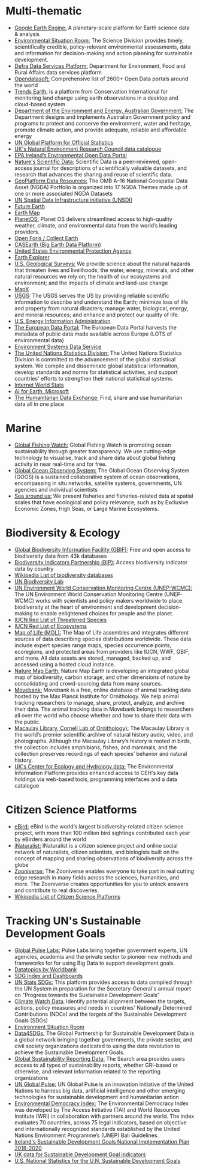 # Multi-thematic
* [Google Earth Engine:](https://earthengine.google.com/) A planetary-scale platform for Earth science data & analysis
* [Environmental Situation Room:](https://environmentlive.unep.org/wesr/) The Science Division provides timely, scientifically credible, policy-relevant environmental assessments, data and information for decision-making and action planning for sustainable development.
* [Defra Data Services Platform:](https://environment.data.gov.uk/) Department for Environment, Food and Rural Affairs data services platform
* [Opendatasoft:](https://www.opendatasoft.com/) Comprehensive list of 2600+ Open Data portals around the world
* [Trends Earth:](http://trends.earth/docs/en/index.html) is a platform from Conservation International for monitoring land change using earth observations in a desktop and cloud-based system
* [Department of the Environment and Energy, Australian Government:](http://www.environment.gov.au/about-us/environmental-information-data/open-data) The Department designs and implements Australian Government policy and programs to protect and conserve the environment, water and heritage, promote climate action, and provide adequate, reliable and affordable energy
* [UN Global Platform for Official Statistics](https://marketplace.officialstatistics.org/)
* [UK's Natural Environment Research Council data catalogue](https://csw-nerc.ceda.ac.uk/geonetwork/srv/eng/catalog.search#/home)
* [EPA Ireland’s Environmental Open Data Portal](https://data.epa.ie/)
* [Nature's Scientific Data:](https://www.nature.com/sdata/) Scientific Data is a peer-reviewed, open-access journal for descriptions of scientifically valuable datasets, and research that advances the sharing and reuse of scientific data.
* [GeoPlatform Data Resources:](https://www.geoplatform.gov/resources/datasets/) The OMB A–16 National Geospatial Data Asset (NGDA) Portfolio is organized into 17 NGDA Themes made up of one or more associated NGDA Datasets
* [UN Spatial Data Infrastructure initiative (UNSDI)](http://www.unsdi.nl/)
* [Future Earth](http://medialab.futureearth.org/)
* [Earth Map](https://beta.earthmap.org/)
* [PlanetOS:](https://planetos.com/) Planet OS delivers streamlined access to high-quality weather, climate, and environmental data from the world’s leading providers.
* [Open Foris / Collect Earth](http://www.openforis.org/tools/collect-earth.html)
* [CASEarth (Big Earth Data Platform)](http://www.casearth.com/)
* [United States Environmental Protection Agency](https://edg.epa.gov/metadata/catalog/main/home.page)
* [Earth Explorer](https://earthexplorer.usgs.gov/)
* [U.S. Geological Surveys:](https://www.usgs.gov/products/data-and-tools/data-and-tools-topics) We provide science about the natural hazards that threaten lives and livelihoods; the water, energy, minerals, and other natural resources we rely on; the health of our ecosystems and environment; and the impacts of climate and land-use change
* [MapX](https://www.mapx.org/)
* [USGS:](https://www.usgs.gov/products/data-and-tools/data-and-tools-topics) The USGS serves the US by providing reliable scientific information to describe and understand the Earth; minimize loss of life and property from natural disasters; manage water, biological, energy, and mineral resources; and enhance and protect our quality of life.
* [U.S. Energy Information Administration](https://www.eia.gov/tools/)
* [The European Data Portal:](https://www.europeandataportal.eu/data/datasets?locale=en&country=gb) The European Data Portal harvests the metadata of public data made available across Europe (LOTS of environmental data)
* [Environment Systems Data Service](https://data.envsys.co.uk/)
* [The United Nations Statistics Division:](http://data.un.org/) The United Nations Statistics Division is committed to the advancement of the global statistical system. We compile and disseminate global statistical information, develop standards and norms for statistical activities, and support countries' efforts to strengthen their national statistical systems.
* [Internet World Stats](https://www.internetworldstats.com/)
* [AI for Earth, Microsoft](https://www.microsoft.com/en-us/ai/ai-for-earth)
* [The Humanitarian Data Exchange:](https://data.humdata.org/) Find, share and use humanitarian data all in one place

# Marine
* [Global Fishing Watch:](https://globalfishingwatch.org/) Global Fishing Watch is promoting ocean sustainability through greater transparency. We use cutting-edge technology to visualise, track and share data about global fishing activity in near real-time and for free.
* [Global Ocean Observing System:](http://www.goosocean.org/) The Global Ocean Observing System (GOOS) is a sustained collaborative system of ocean observations, encompassing in situ networks, satellite systems, governments, UN agencies and individual scientists
* [Sea around us:](http://www.seaaroundus.org/) We present fisheries and fisheries-related data at spatial scales that have ecological and policy relevance, such as by Exclusive Economic Zones, High Seas, or Large Marine Ecosystems.

# Biodiversity & Ecology
* [Global Biodiversity Information Facility (GBIF):](https://www.gbif.org/) Free and open access to biodiversity data from 43k databases
* [Biodiversity Indicators Partnership (BIP):](https://bipdashboard.natureserve.org/bip/SelectCountry.html) Access biodiversity indicator data by country
* [Wikipedia List of biodiversity databases](https://en.wikipedia.org/wiki/List_of_biodiversity_databases)
* [UN Biodiversity Lab](https://www.unbiodiversitylab.org/)
* [UN Environment World Conservation Monitoring Centre (UNEP-WCMC):](https://www.unep-wcmc.org/resources-and-data) The UN Environment World Conservation Monitoring Centre (UNEP-WCMC) works with scientists and policy makers worldwide to place biodiversity at the heart of environment and development decision-making to enable enlightened choices for people and the planet. 
* [IUCN Red List of Threatened Species](https://www.iucnredlist.org/resources/spatial-data-download)
* [IUCN Red List of Ecosystems](https://iucnrle.org/)
* [Map of Life (MOL):](https://mol.org/) The Map of Life assembles and integrates different sources of data describing species distributions worldwide. These data include expert species range maps, species occurrence points, ecoregions, and protected areas from providers like IUCN, WWF, GBIF, and more. All data assets are stored, managed, backed up, and accessed using a hosted cloud instance.
* [Nature Map Earth:](https://naturemap.earth/) Nature Map Earth is developing an integrated global map of biodiversity, carbon storage, and other dimensions of nature by consolidating and crowd-sourcing data from many sources.
* [Movebank:](https://www.movebank.org/panel_embedded_movebank_webapp) Movebank is a free, online database of animal tracking data hosted by the Max Planck Institute for Ornithology. We help animal tracking researchers to manage, share, protect, analyze, and archive their data. The animal tracking data in Movebank belongs to researchers all over the world who choose whether and how to share their data with the public.
* [Macaulay Library, Cornell Lab of Ornithology):](https://www.macaulaylibrary.org/) The Macaulay Library is the world’s premier scientific archive of natural history audio, video, and photographs. Although the Macaulay Library’s history is rooted in birds, the collection includes amphibians, fishes, and mammals, and the collection preserves recordings of each species’ behavior and natural history.
* [UK's Center for Ecology and Hydrology data:](https://catalogue.ceh.ac.uk/eidc/documents) The Environmental Information Platform provides enhanced access to CEH's key data holdings via web-based tools, programming interfaces and a data catalogue

# Citizen Science Platforms
* [eBird:](https://ebird.org/home) eBird is the world’s largest biodiversity-related citizen science project, with more than 100 million bird sightings contributed each year by eBirders around the world
* [iNaturalist:](https://www.inaturalist.org/) INaturalist is a citizen science project and online social network of naturalists, citizen scientists, and biologists built on the concept of mapping and sharing observations of biodiversity across the globe
* [Zooniverse:](https://www.zooniverse.org/) The Zooniverse enables everyone to take part in real cutting edge research in many fields across the sciences, humanities, and more. The Zooniverse creates opportunities for you to unlock answers and contribute to real discoveries.
* [Wikipedia List of Citizen Science Platforms](https://en.wikipedia.org/wiki/List_of_citizen_science_projects)

# Tracking UN's Sustainable Development Goals
* [Global Pulse Labs:](https://www.unglobalpulse.org/pulse-labs) Pulse Labs bring together government experts, UN agencies, academia and the private sector to pioneer new methods and frameworks for for using Big Data to support development goals.
* [Datatopics by Worldbank](http://datatopics.worldbank.org/sdgatlas/SDG-01-no-poverty.html)
* [SDG Index and Dashboards](https://dashboards.sdgindex.org/#/)
* [UN Stats SDGs:](https://unstats.un.org/sdgs/indicators/database) This platform provides access to data compiled through the UN System in preparation for the Secretary-General's annual report on "Progress towards the Sustainable Development Goals"
* [Climate Watch Data:](https://www.climatewatchdata.org/ndcs-sdg) Identify potential alignment between the targets, actions, policy measures and needs in countries' Nationally Determined Contributions (NDCs) and the targets of the Sustainable Development Goals (SDGs)
* [Environment Situation Room](https://environmentlive.unep.org/wesr/)
* [Data4SDGs:](http://www.data4sdgs.org/) The Global Partnership for Sustainable Development Data is a global network bringing together governments, the private sector, and civil society organizations dedicated to using the data revolution to achieve the Sustainable Development Goals.
* [Global Sustainability Reporting Data:](https://database.globalreporting.org/) The Search area provides users access to all types of sustainability reports, whether GRI-based or otherwise, and relevant information related to the reporting organizations
* [UN Global Pulse:](https://www.unglobalpulse.org/) UN Global Pulse is an innovation initiative of the United Nations to harness big data, artificial intelligence and other emerging technologies for sustainable development and humanitarian action
* [Environmental Democracy Index:](https://environmentaldemocracyindex.org/map#all) The Environmental Democracy Index was developed by The Access Initiative (TAI) and World Resources Institute (WRI) in collaboration with partners around the world. The index evaluates 70 countries, across 75 legal indicators, based on objective and internationally recognized standards established by the United Nations Environment Programme’s (UNEP) Bali Guidelines.
* [Ireland's Sustainable Development Goals National Implementation Plan 2018-2020](https://irelandsdg.geohive.ie/)
* [UK data for Sustainable Development Goal indicators](https://sustainabledevelopment-uk.github.io/)
* [U.S. National Statistics for the U.N. Sustainable Development Goals](https://sdg.data.gov/)
